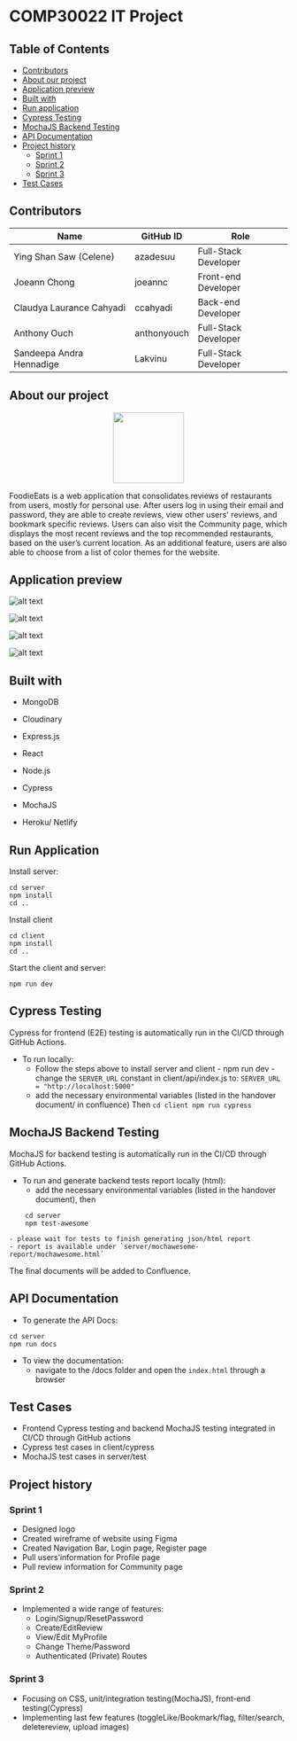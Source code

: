 # COMP30022 IT Project

## Table of Contents

- [Contributors](#contributors)
- [About our project](#about-our-project)
- [Application preview](#application-preview)
- [Built with](#built-with)
- [Run application](#run-application)
- [Cypress Testing](#cypress-testing)
- [MochaJS Backend Testing](#mochajs-backend-testing)
- [API Documentation](#API-Documentation)
- [Project history](#project-history)
  - [Sprint 1](#sprint-1)
  - [Sprint 2](#sprint-2)
  - [Sprint 3](#sprint-3)
- [Test Cases](#test-cases)



## Contributors

| Name                     | GitHub ID   | Role                 |
| ------------------------ | ----------- | -------------------- |
| Ying Shan Saw (Celene)   | azadesuu    | Full-Stack Developer |
| Joeann Chong             | joeannc     | Front-end Developer  |
| Claudya Laurance Cahyadi | ccahyadi    | Back-end Developer   |
| Anthony Ouch             | anthonyouch | Full-Stack Developer |
| Sandeepa Andra Hennadige | Lakvinu     | Full-Stack Developer |


## About our project

<p align="center">
  <picture>
    <img src="github-images/logo192.png" height="128">
  </picture>
</p>

FoodieEats is a web application that consolidates reviews of restaurants from users, mostly for personal use. After users log in using their email and password, they are able to create reviews, view other users' reviews, and bookmark specific reviews. Users can also visit the Community page, which displays the most recent reviews and the top recommended restaurants, based on the user’s current location. As an additional feature, users are also able to choose from a list of color themes for the website.

## Application preview

![alt text](github-images/community.png)

![alt text](github-images/my-reviews.png)

![alt text](github-images/post-a-review.png)

![alt text](github-images/profile.png)

## Built with

- MongoDB
- Cloudinary

- Express.js
- React
- Node.js

- Cypress
- MochaJS
- Heroku/ Netlify

## Run Application

Install server:

```
cd server
npm install
cd ..
```

Install client

```
cd client
npm install
cd ..
```

Start the client and server:

```
npm run dev
```

## Cypress Testing

Cypress for frontend (E2E) testing is automatically run in the CI/CD through GitHub Actions.

- To run locally:
  - Follow the steps above to install server and client - npm run dev - change the `SERVER_URL` constant in client/api/index.js to:
    `SERVER_URL = "http://localhost:5000"`
  - add the necessary environmental variables (listed in the handover document/ in confluence)
    Then
    `cd client npm run cypress`

## MochaJS Backend Testing

MochaJS for backend testing is automatically run in the CI/CD through GitHub Actions.

- To run and generate backend tests report locally (html):
  - add the necessary environmental variables (listed in the handover document), then

```
    cd server
    npm test-awesome
```

    - please wait for tests to finish generating json/html report
    - report is available under `server/mochawesome-report/mochawesome.html`

The final documents will be added to Confluence.

## API Documentation

- To generate the API Docs:

```
cd server
npm run docs
```

- To view the documentation:
  - navigate to the /docs folder and open the `index.html` through a browser

## Test Cases

- Frontend Cypress testing and backend MochaJS testing integrated in CI/CD through GitHub actions
- Cypress test cases in client/cypress
- MochaJS test cases in server/test

## Project history

### Sprint 1

- Designed logo
- Created wireframe of website using Figma
- Created Navigation Bar, Login page, Register page
- Pull users’information for Profile page
- Pull review information for Community page

### Sprint 2

- Implemented a wide range of features:
  - Login/Signup/ResetPassword
  - Create/EditReview
  - View/Edit MyProfile
  - Change Theme/Password
  - Authenticated (Private) Routes

### Sprint 3

- Focusing on CSS, unit/integration testing(MochaJS), front-end testing(Cypress)
- Implementing last few features (toggleLike/Bookmark/flag, filter/search, deletereview, upload images)

